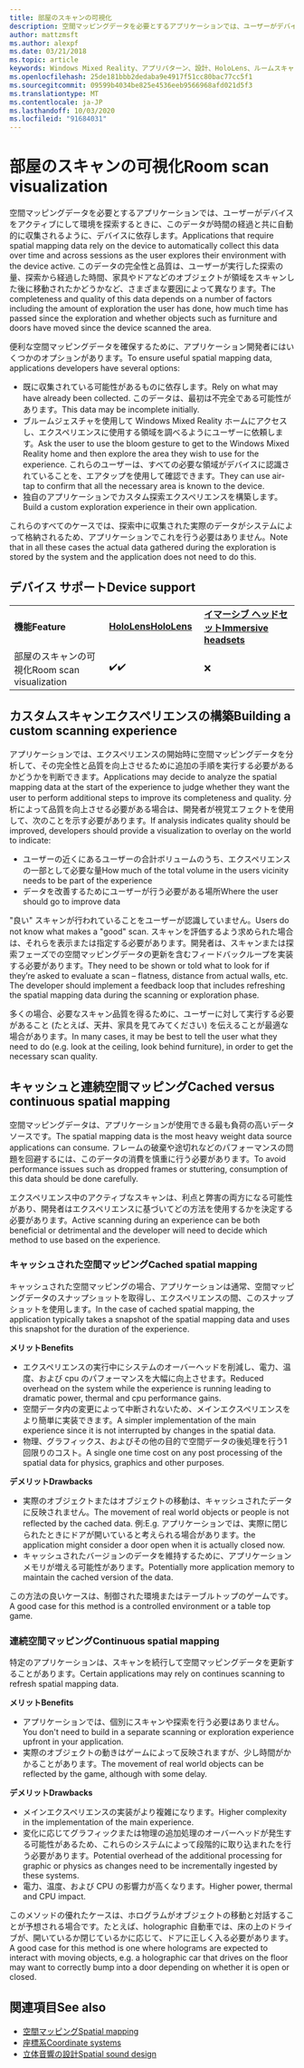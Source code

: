 ```yaml
---
title: 部屋のスキャンの可視化
description: 空間マッピングデータを必要とするアプリケーションでは、ユーザーがデバイスをアクティブにして環境を探索するときに、このデータが時間の経過と共に自動的に収集されるように、デバイスに依存します。
author: mattzmsft
ms.author: alexpf
ms.date: 03/21/2018
ms.topic: article
keywords: Windows Mixed Reality、アプリパターン、設計、HoloLens、ルームスキャン、空間マッピング、メッシュ
ms.openlocfilehash: 25de181bbb2dedaba9e4917f51cc80bac77cc5f1
ms.sourcegitcommit: 09599b4034be825e4536eeb9566968afd021d5f3
ms.translationtype: MT
ms.contentlocale: ja-JP
ms.lasthandoff: 10/03/2020
ms.locfileid: "91684031"
---
```

# <a name="room-scan-visualization"></a><span data-ttu-id="26538-104">部屋のスキャンの可視化</span><span class="sxs-lookup"><span data-stu-id="26538-104">Room scan visualization</span></span>

<span data-ttu-id="26538-105">空間マッピングデータを必要とするアプリケーションでは、ユーザーがデバイスをアクティブにして環境を探索するときに、このデータが時間の経過と共に自動的に収集されるように、デバイスに依存します。</span><span class="sxs-lookup"><span data-stu-id="26538-105">Applications that require spatial mapping data rely on the device to automatically collect this data over time and across sessions as the user explores their environment with the device active.</span></span> <span data-ttu-id="26538-106">このデータの完全性と品質は、ユーザーが実行した探索の量、探索から経過した時間、家具やドアなどのオブジェクトが領域をスキャンした後に移動されたかどうかなど、さまざまな要因によって異なります。</span><span class="sxs-lookup"><span data-stu-id="26538-106">The completeness and quality of this data depends on a number of factors including the amount of exploration the user has done, how much time has passed since the exploration and whether objects such as furniture and doors have moved since the device scanned the area.</span></span>

<span data-ttu-id="26538-107">便利な空間マッピングデータを確保するために、アプリケーション開発者にはいくつかのオプションがあります。</span><span class="sxs-lookup"><span data-stu-id="26538-107">To ensure useful spatial mapping data, applications developers have several options:</span></span>
* <span data-ttu-id="26538-108">既に収集されている可能性があるものに依存します。</span><span class="sxs-lookup"><span data-stu-id="26538-108">Rely on what may have already been collected.</span></span> <span data-ttu-id="26538-109">このデータは、最初は不完全である可能性があります。</span><span class="sxs-lookup"><span data-stu-id="26538-109">This data may be incomplete initially.</span></span>
* <span data-ttu-id="26538-110">ブルームジェスチャを使用して Windows Mixed Reality ホームにアクセスし、エクスペリエンスに使用する領域を調べるようにユーザーに依頼します。</span><span class="sxs-lookup"><span data-stu-id="26538-110">Ask the user to use the bloom gesture to get to the Windows Mixed Reality home and then explore the area they wish to use for the experience.</span></span> <span data-ttu-id="26538-111">これらのユーザーは、すべての必要な領域がデバイスに認識されていることを、エアタップを使用して確認できます。</span><span class="sxs-lookup"><span data-stu-id="26538-111">They can use air-tap to confirm that all the necessary area is known to the device.</span></span>
* <span data-ttu-id="26538-112">独自のアプリケーションでカスタム探索エクスペリエンスを構築します。</span><span class="sxs-lookup"><span data-stu-id="26538-112">Build a custom exploration experience in their own application.</span></span>

<span data-ttu-id="26538-113">これらのすべてのケースでは、探索中に収集された実際のデータがシステムによって格納されるため、アプリケーションでこれを行う必要はありません。</span><span class="sxs-lookup"><span data-stu-id="26538-113">Note that in all these cases the actual data gathered during the exploration is stored by the system and the application does not need to do this.</span></span>

## <a name="device-support"></a><span data-ttu-id="26538-114">デバイス サポート</span><span class="sxs-lookup"><span data-stu-id="26538-114">Device support</span></span>

<table>
    <colgroup>
    <col width="33%" />
    <col width="33%" />
    <col width="33%" />
    </colgroup>
    <tr>
        <td><span data-ttu-id="26538-115"><strong>機能</strong></span><span class="sxs-lookup"><span data-stu-id="26538-115"><strong>Feature</strong></span></span></td>
        <td><span data-ttu-id="26538-116"><a href="../hololens-hardware-details.md"><strong>HoloLens</strong></a></span><span class="sxs-lookup"><span data-stu-id="26538-116"><a href="../hololens-hardware-details.md"><strong>HoloLens</strong></a></span></span></td>
        <td><span data-ttu-id="26538-117"><a href="../discover/immersive-headset-hardware-details.md"><strong>イマーシブ ヘッドセット</strong></a></span><span class="sxs-lookup"><span data-stu-id="26538-117"><a href="../discover/immersive-headset-hardware-details.md"><strong>Immersive headsets</strong></a></span></span></td>
    </tr>
     <tr>
        <td><span data-ttu-id="26538-118">部屋のスキャンの可視化</span><span class="sxs-lookup"><span data-stu-id="26538-118">Room scan visualization</span></span></td>
        <td><span data-ttu-id="26538-119">✔️</span><span class="sxs-lookup"><span data-stu-id="26538-119">✔️</span></span></td>
        <td>❌</td>
    </tr>
</table>



## <a name="building-a-custom-scanning-experience"></a><span data-ttu-id="26538-120">カスタムスキャンエクスペリエンスの構築</span><span class="sxs-lookup"><span data-stu-id="26538-120">Building a custom scanning experience</span></span>

<span data-ttu-id="26538-121">アプリケーションでは、エクスペリエンスの開始時に空間マッピングデータを分析して、その完全性と品質を向上させるために追加の手順を実行する必要があるかどうかを判断できます。</span><span class="sxs-lookup"><span data-stu-id="26538-121">Applications may decide to analyze the spatial mapping data at the start of the experience to judge whether they want the user to perform additional steps to improve its completeness and quality.</span></span> <span data-ttu-id="26538-122">分析によって品質を向上させる必要がある場合は、開発者が視覚エフェクトを使用して、次のことを示す必要があります。</span><span class="sxs-lookup"><span data-stu-id="26538-122">If analysis indicates quality should be improved, developers should provide a visualization to overlay on the world to indicate:</span></span>
* <span data-ttu-id="26538-123">ユーザーの近くにあるユーザーの合計ボリュームのうち、エクスペリエンスの一部として必要な量</span><span class="sxs-lookup"><span data-stu-id="26538-123">How much of the total volume in the users vicinity needs to be part of the experience</span></span>
* <span data-ttu-id="26538-124">データを改善するためにユーザーが行う必要がある場所</span><span class="sxs-lookup"><span data-stu-id="26538-124">Where the user should go to improve data</span></span>

<span data-ttu-id="26538-125">"良い" スキャンが行われていることをユーザーが認識していません。</span><span class="sxs-lookup"><span data-stu-id="26538-125">Users do not know what makes a "good" scan.</span></span> <span data-ttu-id="26538-126">スキャンを評価するよう求められた場合は、それらを表示または指定する必要があります。開発者は、スキャンまたは探索フェーズでの空間マッピングデータの更新を含むフィードバックループを実装する必要があります。</span><span class="sxs-lookup"><span data-stu-id="26538-126">They need to be shown or told what to look for if they’re asked to evaluate a scan – flatness, distance from actual walls, etc. The developer should implement a feedback loop that includes refreshing the spatial mapping data during the scanning or exploration phase.</span></span>

<span data-ttu-id="26538-127">多くの場合、必要なスキャン品質を得るために、ユーザーに対して実行する必要があること (たとえば、天井、家具を見てみてください) を伝えることが最適な場合があります。</span><span class="sxs-lookup"><span data-stu-id="26538-127">In many cases, it may be best to tell the user what they need to do (e.g. look at the ceiling, look behind furniture), in order to get the necessary scan quality.</span></span>

## <a name="cached-versus-continuous-spatial-mapping"></a><span data-ttu-id="26538-128">キャッシュと連続空間マッピング</span><span class="sxs-lookup"><span data-stu-id="26538-128">Cached versus continuous spatial mapping</span></span>

<span data-ttu-id="26538-129">空間マッピングデータは、アプリケーションが使用できる最も負荷の高いデータソースです。</span><span class="sxs-lookup"><span data-stu-id="26538-129">The spatial mapping data is the most heavy weight data source applications can consume.</span></span> <span data-ttu-id="26538-130">フレームの破棄や途切れなどのパフォーマンスの問題を回避するには、このデータの消費を慎重に行う必要があります。</span><span class="sxs-lookup"><span data-stu-id="26538-130">To avoid performance issues such as dropped frames or stuttering, consumption of this data should be done carefully.</span></span>

<span data-ttu-id="26538-131">エクスペリエンス中のアクティブなスキャンは、利点と弊害の両方になる可能性があり、開発者はエクスペリエンスに基づいてどの方法を使用するかを決定する必要があります。</span><span class="sxs-lookup"><span data-stu-id="26538-131">Active scanning during an experience can be both beneficial or detrimental and the developer will need to decide which method to use based on the experience.</span></span>

### <a name="cached-spatial-mapping"></a><span data-ttu-id="26538-132">キャッシュされた空間マッピング</span><span class="sxs-lookup"><span data-stu-id="26538-132">Cached spatial mapping</span></span>

<span data-ttu-id="26538-133">キャッシュされた空間マッピングの場合、アプリケーションは通常、空間マッピングデータのスナップショットを取得し、エクスペリエンスの間、このスナップショットを使用します。</span><span class="sxs-lookup"><span data-stu-id="26538-133">In the case of cached spatial mapping, the application typically takes a snapshot of the spatial mapping data and uses this snapshot for the duration of the experience.</span></span>

<span data-ttu-id="26538-134">**メリット**</span><span class="sxs-lookup"><span data-stu-id="26538-134">**Benefits**</span></span>
* <span data-ttu-id="26538-135">エクスペリエンスの実行中にシステムのオーバーヘッドを削減し、電力、温度、および cpu のパフォーマンスを大幅に向上させます。</span><span class="sxs-lookup"><span data-stu-id="26538-135">Reduced overhead on the system while the experience is running leading to dramatic power, thermal and cpu performance gains.</span></span>
* <span data-ttu-id="26538-136">空間データ内の変更によって中断されないため、メインエクスペリエンスをより簡単に実装できます。</span><span class="sxs-lookup"><span data-stu-id="26538-136">A simpler implementation of the main experience since it is not interrupted by changes in the spatial data.</span></span>
* <span data-ttu-id="26538-137">物理、グラフィックス、およびその他の目的で空間データの後処理を行う1回限りのコスト。</span><span class="sxs-lookup"><span data-stu-id="26538-137">A single one time cost on any post processing of the spatial data for physics, graphics and other purposes.</span></span>

<span data-ttu-id="26538-138">**デメリット**</span><span class="sxs-lookup"><span data-stu-id="26538-138">**Drawbacks**</span></span>
* <span data-ttu-id="26538-139">実際のオブジェクトまたはオブジェクトの移動は、キャッシュされたデータに反映されません。</span><span class="sxs-lookup"><span data-stu-id="26538-139">The movement of real world objects or people is not reflected by the cached data.</span></span> <span data-ttu-id="26538-140">例:</span><span class="sxs-lookup"><span data-stu-id="26538-140">E.g.</span></span> <span data-ttu-id="26538-141">アプリケーションでは、実際に閉じられたときにドアが開いていると考えられる場合があります。</span><span class="sxs-lookup"><span data-stu-id="26538-141">the application might consider a door open when it is actually closed now.</span></span>
* <span data-ttu-id="26538-142">キャッシュされたバージョンのデータを維持するために、アプリケーションメモリが増える可能性があります。</span><span class="sxs-lookup"><span data-stu-id="26538-142">Potentially more application memory to maintain the cached version of the data.</span></span>

<span data-ttu-id="26538-143">この方法の良いケースは、制御された環境またはテーブルトップのゲームです。</span><span class="sxs-lookup"><span data-stu-id="26538-143">A good case for this method is a controlled environment or a table top game.</span></span>

### <a name="continuous-spatial-mapping"></a><span data-ttu-id="26538-144">連続空間マッピング</span><span class="sxs-lookup"><span data-stu-id="26538-144">Continuous spatial mapping</span></span>

<span data-ttu-id="26538-145">特定のアプリケーションは、スキャンを続行して空間マッピングデータを更新することがあります。</span><span class="sxs-lookup"><span data-stu-id="26538-145">Certain applications may rely on continues scanning to refresh spatial mapping data.</span></span>

<span data-ttu-id="26538-146">**メリット**</span><span class="sxs-lookup"><span data-stu-id="26538-146">**Benefits**</span></span>
* <span data-ttu-id="26538-147">アプリケーションでは、個別にスキャンや探索を行う必要はありません。</span><span class="sxs-lookup"><span data-stu-id="26538-147">You don't need to build in a separate scanning or exploration experience upfront in your application.</span></span>
* <span data-ttu-id="26538-148">実際のオブジェクトの動きはゲームによって反映されますが、少し時間がかかることがあります。</span><span class="sxs-lookup"><span data-stu-id="26538-148">The movement of real world objects can be reflected by the game, although with some delay.</span></span>

<span data-ttu-id="26538-149">**デメリット**</span><span class="sxs-lookup"><span data-stu-id="26538-149">**Drawbacks**</span></span>
* <span data-ttu-id="26538-150">メインエクスペリエンスの実装がより複雑になります。</span><span class="sxs-lookup"><span data-stu-id="26538-150">Higher complexity in the implementation of the main experience.</span></span>
* <span data-ttu-id="26538-151">変化に応じてグラフィックまたは物理の追加処理のオーバーヘッドが発生する可能性があるため、これらのシステムによって段階的に取り込まれたを行う必要があります。</span><span class="sxs-lookup"><span data-stu-id="26538-151">Potential overhead of the additional processing for graphic or physics as changes need to be incrementally ingested by these systems.</span></span>
* <span data-ttu-id="26538-152">電力、温度、および CPU の影響力が高くなります。</span><span class="sxs-lookup"><span data-stu-id="26538-152">Higher power, thermal and CPU impact.</span></span>

<span data-ttu-id="26538-153">このメソッドの優れたケースは、ホログラムがオブジェクトの移動と対話することが予想される場合です。たとえば、holographic 自動車では、床の上のドライブが、開いているか閉じているかに応じて、ドアに正しく入る必要があります。</span><span class="sxs-lookup"><span data-stu-id="26538-153">A good case for this method is one where holograms are expected to interact with moving objects, e.g. a holographic car that drives on the floor may want to correctly bump into a door depending on whether it is open or closed.</span></span>

## <a name="see-also"></a><span data-ttu-id="26538-154">関連項目</span><span class="sxs-lookup"><span data-stu-id="26538-154">See also</span></span>
* [<span data-ttu-id="26538-155">空間マッピング</span><span class="sxs-lookup"><span data-stu-id="26538-155">Spatial mapping</span></span>](spatial-mapping.md)
* [<span data-ttu-id="26538-156">座標系</span><span class="sxs-lookup"><span data-stu-id="26538-156">Coordinate systems</span></span>](coordinate-systems.md)
* [<span data-ttu-id="26538-157">立体音響の設計</span><span class="sxs-lookup"><span data-stu-id="26538-157">Spatial sound design</span></span>](spatial-sound-design.md)
